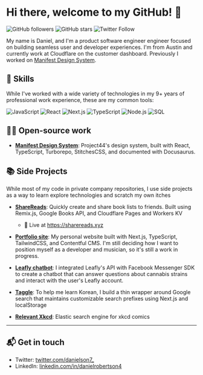 # Hi there, welcome to my GitHub! 👋

![GitHub followers](https://img.shields.io/github/followers/danielrobertson?label=Followers&style=social)
![GitHub stars](https://img.shields.io/github/stars/danielrobertson?label=Stars&style=social)
![Twitter Follow](https://img.shields.io/twitter/follow/danielson7_?style=social)

My name is Daniel, and I'm a product software engineer engineer focused on building seamless user
and developer experiences. I'm from Austin and currently work at Cloudflare on the customer dashboard. Previously I worked on
[Manifest Design System](https://project44.github.io/manifest/).

## 💼 Skills

While I've worked with a wide variety of technologies in my 9+ years of professional work experience, these are my common tools: 

![JavaScript](https://img.shields.io/badge/JavaScript-F7DF1E?style=for-the-badge&logo=javascript&logoColor=black)
![React](https://img.shields.io/badge/React-20232A?style=for-the-badge&logo=react&logoColor=61DAFB)
![Next.js](https://img.shields.io/badge/Next.js-000000?style=for-the-badge&logo=next.js&logoColor=white)
![TypeScript](https://img.shields.io/badge/TypeScript-3178C6?style=for-the-badge&logo=typescript&logoColor=white)
![Node.js](https://img.shields.io/badge/Node.js-339933?style=for-the-badge&logo=node.js&logoColor=white)
![SQL](https://img.shields.io/badge/SQL-4479A1?style=for-the-badge&logo=oracle&logoColor=white)

## 👨‍💻 Open-source work

- **[Manifest Design System](https://project44.github.io/manifest/)**: Project44's design system,
  built with React, TypeScript, Turborepo, StitchesCSS, and documented with Docusaurus.

## 📚 Side Projects
While most of my code in private company repositories, I use side projects as a way to learn explore technologies and scratch my own itches

- **[ShareReads](https://github.com/danielrobertson/share-reads)**: Quickly create and share book lists to friends. Built using Remix.js, Google Books API, and Cloudflare Pages and Workers KV
  - 🚀 Live at https://sharereads.xyz

- **[Portfolio site](https://github.com/danielrobertson/danielrobertson)**: My personal website
  built with Next.js, TypeScript, TailwindCSS, and Contentful CMS. I'm still deciding how I want to
  position myself as a developer and musician, so it's still a work in progress.

- **[Leafly chatbot](https://github.com/danielrobertson/leafly-bot)**: I integrated Leafly's API
  with Facebook Messenger SDK to create a chatbot that can answer questions about cannabis strains
  and interact with the user's Leafly account.

- **[Taggle](https://github.com/danielrobertson/taggle)**: To help me learn Korean, I build a thin
  wrapper around Google search that maintains customizable search prefixes using Next.js and
  localStorage

- **[Relevant Xkcd](https://github.com/danielrobertson/relevant-xkcd)**: Elastic search engine for
  xkcd comics

---

## 📬 Get in touch

- Twitter: [twitter.com/danielson7\_](https://twitter.com/danielson7_)
- LinkedIn: [linkedin.com/in/danielrobertson4](https://www.linkedin.com/in/danielrobertson4/)
